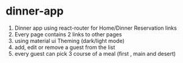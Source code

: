 # dinner-app

1. Dinner app using react-router for  Home/Dinner Reservation links
2. Every page contains 2 links to other pages 
3. using material ui Theming (dark/light mode)
4. add, edit or remove a guest from the list
5. every guest can pick 3 course of a meal (first , main and desert)
